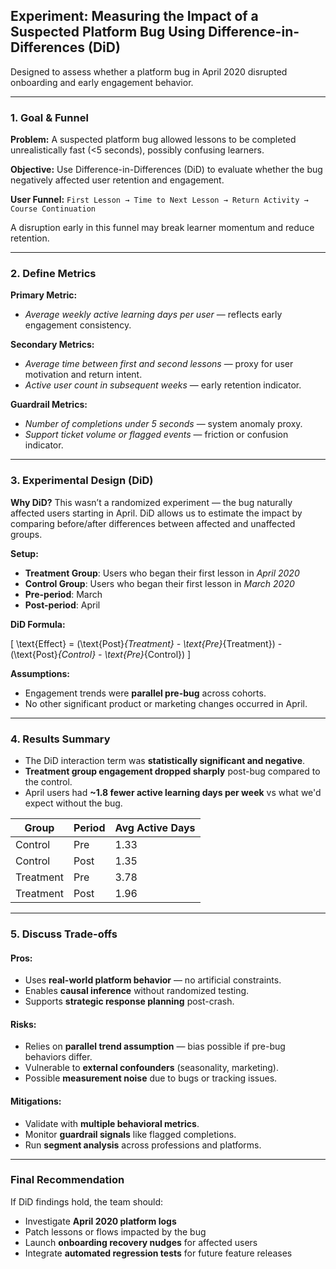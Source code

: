 ## Experiment: Measuring the Impact of a Suspected Platform Bug Using Difference-in-Differences (DiD)

Designed to assess whether a platform bug in April 2020 disrupted onboarding and early engagement behavior.

---

### 1. Goal & Funnel

**Problem:** A suspected platform bug allowed lessons to be completed unrealistically fast (<5 seconds), possibly confusing learners.

**Objective:** Use Difference-in-Differences (DiD) to evaluate whether the bug negatively affected user retention and engagement.

**User Funnel:**
`First Lesson → Time to Next Lesson → Return Activity → Course Continuation`

A disruption early in this funnel may break learner momentum and reduce retention.

---

### 2. Define Metrics

**Primary Metric:**
- *Average weekly active learning days per user* — reflects early engagement consistency.

**Secondary Metrics:**
- *Average time between first and second lessons* — proxy for user motivation and return intent.
- *Active user count in subsequent weeks* — early retention indicator.

**Guardrail Metrics:**
- *Number of completions under 5 seconds* — system anomaly proxy.
- *Support ticket volume or flagged events* — friction or confusion indicator.

---

### 3. Experimental Design (DiD)

**Why DiD?**
This wasn’t a randomized experiment — the bug naturally affected users starting in April. DiD allows us to estimate the impact by comparing before/after differences between affected and unaffected groups.

**Setup:**
- **Treatment Group**: Users who began their first lesson in *April 2020*
- **Control Group**: Users who began their first lesson in *March 2020*
- **Pre-period**: March
- **Post-period**: April

**DiD Formula:**

\[
\text{Effect} = (\text{Post}_{Treatment} - \text{Pre}_{Treatment}) - (\text{Post}_{Control} - \text{Pre}_{Control})
\]

**Assumptions:**
- Engagement trends were **parallel pre-bug** across cohorts.
- No other significant product or marketing changes occurred in April.

---

### 4. Results Summary

- The DiD interaction term was **statistically significant and negative**.
- **Treatment group engagement dropped sharply** post-bug compared to the control.
- April users had **~1.8 fewer active learning days per week** vs what we'd expect without the bug.

| Group      | Period | Avg Active Days |
|------------|--------|------------------|
| Control    | Pre    | 1.33             |
| Control    | Post   | 1.35             |
| Treatment  | Pre    | 3.78             |
| Treatment  | Post   | 1.96             |

---

### 5. Discuss Trade-offs

#### Pros:
- Uses **real-world platform behavior** — no artificial constraints.
- Enables **causal inference** without randomized testing.
- Supports **strategic response planning** post-crash.

#### Risks:
- Relies on **parallel trend assumption** — bias possible if pre-bug behaviors differ.
- Vulnerable to **external confounders** (seasonality, marketing).
- Possible **measurement noise** due to bugs or tracking issues.

#### Mitigations:
- Validate with **multiple behavioral metrics**.
- Monitor **guardrail signals** like flagged completions.
- Run **segment analysis** across professions and platforms.

---

### Final Recommendation

If DiD findings hold, the team should:

- Investigate **April 2020 platform logs**
- Patch lessons or flows impacted by the bug
- Launch **onboarding recovery nudges** for affected users
- Integrate **automated regression tests** for future feature releases


